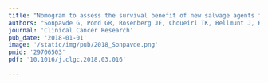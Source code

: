 ```yaml
---
title: "Nomogram to assess the survival benefit of new salvage agents for metastatic urothelial carcinoma in the era of immunotherapy"
authors: "Sonpavde G, Pond GR, Rosenberg JE, Choueiri TK, Bellmunt J, Regazzi AM, **Mullane SA**, Necchi A, Raggi D, Lee JL, Lee S."
journal: 'Clinical Cancer Research'
pub_date: '2018-01-01'
image: '/static/img/pub/2018_Sonpavde.png'
pmid: '29706503'
pdf: '10.1016/j.clgc.2018.03.016'

---
```

